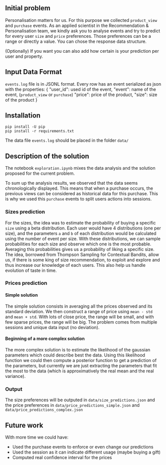 ## Initial problem

Personalisation matters for us. For this purpose we collected `product_view` and `purchase` events. As an applied scientist in the Recommendation & Personalisation team, we kindly ask you to analyse events and try to predict for every user `size` and `price` preferences. Those preferences can be a range or directly a value. You can chose the response data structure.

(Optionally) If you want you can also add how certain is your prediction per user and property.

## Input Data Format

`events.log` file is in JSONL format. Every row has an event serialized as json with the properties:
{
    "user_id": used id of the event,
    "event": name of the event, (`product_view` or `purchase`)
    "price": price of the product,
    "size": size of the product
}

## Installation

```
pip install -U pip
pip install -r requirements.txt
```

The data file `events.log` should be placed in the folder `data/`

## Description of the solution

The notebook `exploration.ipynb` mixes the data analysis and the solution proposed for the current problem.

To sum up the analysis results, we observed that the data seems chronologically displayed. This means that when a purchase occurs, the previous views can be considered as historical data for this purchase. This is why we used this `purchase` events to split users actions into sessions.

### Sizes prediction

For the sizes, the idea was to estimate the probability of buying a specific `size` using a beta distribution. Each user would have 4 distributions (one per size), and the parameters `a` and `b` of each distribution would be calculated using the number of event per size.
With these distributions, we can sample probabilities for each size and observe which one is the most probable. Averaging this probabilities gives us a probability of liking a specific size. The idea, borrowed from Thompson Sampling for Contextual Bandits, allow us, if there is some king of size recommendation, to exploit and explore and thus increase our knowledge of each users. This also help us handle evolution of taste in time.

### Prices prediction

#### Simple solution

The simple solution consists in averaging all the prices observed and its standard deviation. We then construct a range of price using `mean - std` and `mean + std`. With lots of close price, the range will be small, and with few sparse prices, the range will be big. The problem comes from multiple sessions and unique data input (no deviation).

#### Beginning of a more complex solution

The more complex solution is to estimate the likelihood of the gaussian parameters which could describe best the data. Using this likelihood function we could then compute a posterior function to get a prediction of the parameters, but currently we are just extracting the parameters that fit the most to the data (which is approximatively the real mean and the real variance).

### Output

The size preferences will be outputed in `data/size_predictions.json` and the price preferences in `data/price_predictions_simple.json` and `data/price_predictions_complex.json`

## Future work

With more time we could have:

 - Used the purchase events to enforce or even change our predictions
 - Used the session as it can indicate different usage (maybe buying a gift)
 - Computed real confidence interval for the prices

